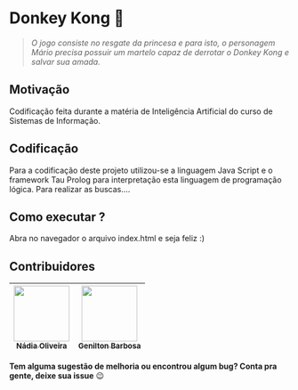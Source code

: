 # Donkey Kong :monkey:
<blockquote>
<p><strong></strong> <em>O jogo consiste no resgate da princesa e para isto, o personagem Mário precisa possuir um martelo capaz de derrotar o Donkey Kong e salvar sua amada.</em></p>
</blockquote>

## Motivação
Codificação feita durante a matéria de Inteligência Artificial do curso de Sistemas de Informação.
## Codificação
Para a codificação deste projeto utilizou-se a linguagem Java Script e o framework Tau Prolog para interpretação esta linguagem de programação lógica. Para realizar as buscas....
## Como executar ?
Abra no navegador o arquivo index.html e seja feliz :)
## Contribuidores
[<img src="https://avatars0.githubusercontent.com/u/41811634?s=460&v=4" width="100px;"/><br/><sub><b>Nádia Oliveira</b></sub>](https://github.com/NadiaOliver)<br /> |[<img src="https://avatars1.githubusercontent.com/u/51803882?s=460&v=4" width="100px;"/><br /><sub><b>Genilton Barbosa</b></sub>](https://github.com/genilton2528)<br />
--------- | ------


**Tem alguma sugestão de melhoria ou encontrou algum bug? Conta pra gente, deixe sua issue** :wink: